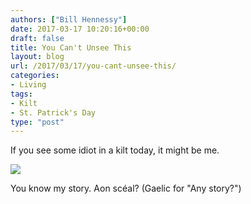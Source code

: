 ```yaml
---
authors: ["Bill Hennessy"]
date: 2017-03-17 10:20:16+00:00
draft: false
title: You Can't Unsee This
layout: blog
url: /2017/03/17/you-cant-unsee-this/
categories:
- Living
tags:
- Kilt
- St. Patrick's Day
type: "post"
---
```


If you see some idiot in a kilt today, it might be me.

![](https://hennessysview.com/wp-content/uploads/2017/03/FullSizeRender.jpg-678x1024.jpeg)


You know my story. Aon scéal? (Gaelic for "Any story?")


